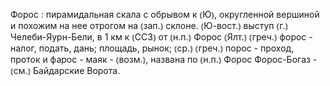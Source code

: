 ---
---

Форос
: пирамидальная скала с обрывом к ⦅Ю⦆, округленной вершиной и похожим на нее отрогом на ⦅зап.⦆ склоне. ⦅Ю-вост.⦆ выступ ⦅г.⦆ Челеби-Яурн-Бели, в 1 км к ⦅ССЗ⦆ от ⦅н.п.⦆ Форос ⦅Ялт.⦆ ⦅греч.⦆ форос - налог, подать, дань; площадь, рынок; ⦅ср.⦆ ⦅греч.⦆ порос - проход, проток и фарос - маяк - ⦅возм.⦆, названа по ⦅н.п.⦆ Форос Форос-Богаз - ⦅см.⦆ Байдарские Ворота.

